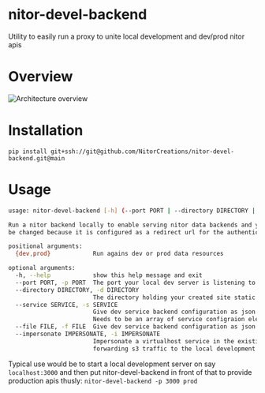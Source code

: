 # nitor-devel-backend

Utility to easily run a proxy to unite local development and dev/prod nitor apis

# Overview

![Architecture overview](nitor-devel-backend.png)

# Installation

`pip install git+ssh://git@github.com/NitorCreations/nitor-devel-backend.git@main`

# Usage

```bash
usage: nitor-devel-backend [-h] (--port PORT | --directory DIRECTORY | --service SERVICE | --file FILE) [--impersonate IMPERSONATE] {dev,prod}

Run a nitor backend locally to enable serving nitor data backends and your development server resources from the same port. Proxy is available on https://localhost:8443 and can not
be changed because it is configured as a redirect url for the authentication provider.

positional arguments:
  {dev,prod}            Run agains dev or prod data resources

optional arguments:
  -h, --help            show this help message and exit
  --port PORT, -p PORT  The port your local dev server is listening to
  --directory DIRECTORY, -d DIRECTORY
                        The directory holding your created site static artifacts
  --service SERVICE, -s SERVICE
                        Give dev service backend configuration as json on the command line in case you want to for example mix a local dynamic server with local static resources.
                        Needs to be an array of service configraion elements. See https://github.com/NitorCreations/nitor-backend for available services.
  --file FILE, -f FILE  Give dev service backend configuration as json in a file. See above.
  --impersonate IMPERSONATE, -i IMPERSONATE
                        Impersonate a virtualhost service in the existing configuration by forwarding any proxy subservices with the target in the internal ALB to the ssh tunnel and
                        forwarding s3 traffic to the local development backend.
```

Typical use would be to start a local development server on say `localhost:3000` and then put nitor-devel-backend in front of that to provide production apis thusly:
`nitor-devel-backend -p 3000 prod`

